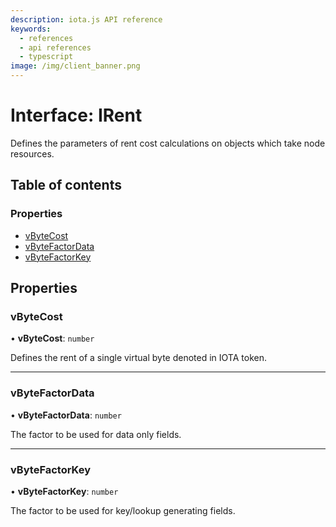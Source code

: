 ```yaml
---
description: iota.js API reference
keywords:
  - references
  - api references
  - typescript
image: /img/client_banner.png
---
```


# Interface: IRent

Defines the parameters of rent cost calculations on objects which take node resources.

## Table of contents

### Properties

- [vByteCost](IRent.md#vbytecost)
- [vByteFactorData](IRent.md#vbytefactordata)
- [vByteFactorKey](IRent.md#vbytefactorkey)

## Properties

### vByteCost

• **vByteCost**: `number`

Defines the rent of a single virtual byte denoted in IOTA token.

---

### vByteFactorData

• **vByteFactorData**: `number`

The factor to be used for data only fields.

---

### vByteFactorKey

• **vByteFactorKey**: `number`

The factor to be used for key/lookup generating fields.
